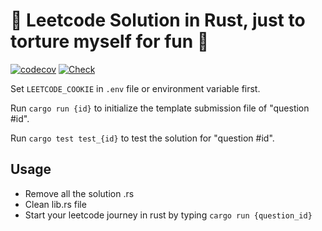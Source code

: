 # 🦀 Leetcode Solution in Rust, just to torture myself for fun 🤪

[![codecov](https://codecov.io/gh/ben1009/leetcode-rust/branch/master/graph/badge.svg)](https://codecov.io/gh/ben1009/leetcode-rust)
[![Check](https://github.com/ben1009/leetcode-rust/actions/workflows/check.yml/badge.svg?branch=master)](https://github.com/ben1009/leetcode-rust/actions/workflows/check.yml)

Set `LEETCODE_COOKIE` in `.env` file or environment variable first.

Run `cargo run {id}` to initialize the template submission file of "question #id".

Run `cargo test test_{id}` to test the solution for "question #id".

## Usage

- Remove all the solution .rs
- Clean lib.rs file
- Start your leetcode journey in rust by typing `cargo run {question_id}`
